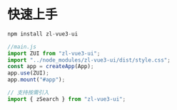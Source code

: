 # 快速上手

```js
npm install zl-vue3-ui
```

```js
//main.js
import ZUI from "zl-vue3-ui";
import "../node_modules/zl-vue3-ui/dist/style.css";
const app = createApp(App);
app.use(ZUI);
app.mount("#app");
```

```js
// 支持按需引入
import { zSearch } from "zl-vue3-ui";
```

